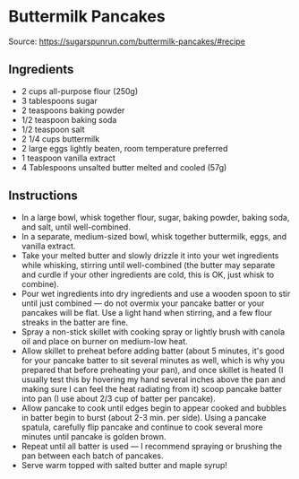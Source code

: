 # Buttermilk Pancakes
Source:  https://sugarspunrun.com/buttermilk-pancakes/#recipe

## Ingredients
- 2 cups all-purpose flour (250g)
- 3 tablespoons sugar
- 2 teaspoons baking powder
- 1/2 teaspoon baking soda
- 1/2 teaspoon salt
- 2 1/4 cups buttermilk
- 2 large eggs lightly beaten, room temperature preferred
- 1 teaspoon vanilla extract
- 4 Tablespoons unsalted butter melted and cooled (57g)

## Instructions
- In a large bowl, whisk together flour, sugar, baking powder, baking soda, and salt, until well-combined.  
- In a separate, medium-sized bowl, whisk together buttermilk, eggs, and vanilla extract.  
- Take your melted butter and slowly drizzle it into your wet ingredients while whisking, stirring until well-combined (the butter may separate and curdle if your other ingredients are cold, this is OK, just whisk to combine).  
- Pour wet ingredients into dry ingredients and use a wooden spoon to stir until just combined — do not overmix your pancake batter or your pancakes will be flat.  Use a light hand when stirring, and a few flour streaks in the batter are fine.
- Spray a non-stick skillet with cooking spray or lightly brush with canola oil and place on burner on medium-low heat.  
- Allow skillet to preheat before adding batter (about 5 minutes, it's good for your pancake batter to sit several minutes as well, which is why you prepared that before preheating your pan), and once skillet is heated (I usually test this by hovering my hand several inches above the pan and making sure I can feel the heat radiating from it) scoop pancake batter into pan (I use about 2/3 cup of batter per pancake).  
- Allow pancake to cook until edges begin to appear cooked and bubbles in batter begin to burst (about 2-3 min. per side).  Using a pancake spatula, carefully flip pancake and continue to cook several more minutes until pancake is golden brown.  
- Repeat until all batter is used — I recommend spraying or brushing the pan between each batch of pancakes.
- Serve warm topped with salted butter and maple syrup! 
